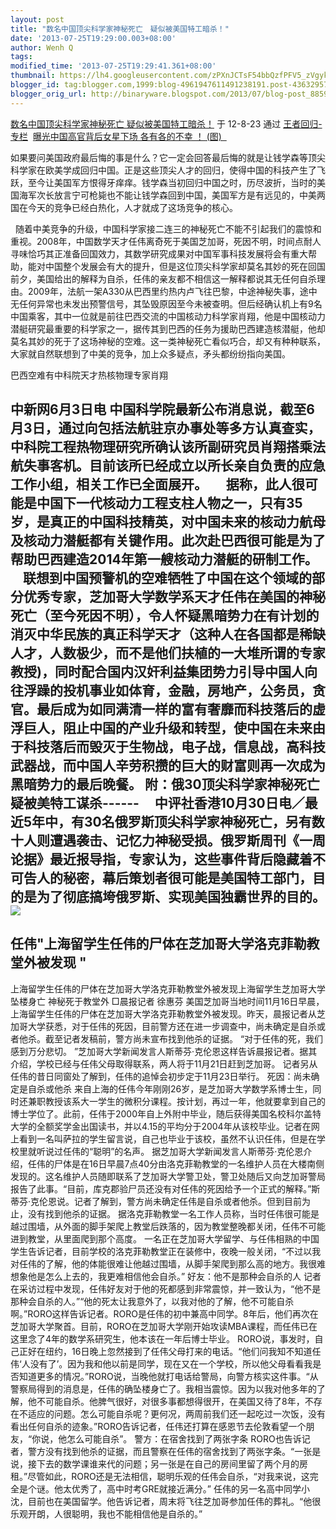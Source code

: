 ```yaml
---
layout: post
title: "数名中国顶尖科学家神秘死亡　疑似被美国特工暗杀！"
date: '2013-07-25T19:29:00.003+08:00'
author: Wenh Q
tags:
modified_time: '2013-07-25T19:29:41.361+08:00'
thumbnail: https://lh4.googleusercontent.com/zPXnJCTsF54bbQzfPFV5_zVgyk6T1JwgIl8_sBRpR3V-LwgJ2R6Hs3_20nI3LS323bnEORKHnXlW-YantRXWkSv-5XsrLdEU8I1czti-L0HkMr_NIhI=s72-c
blogger_id: tag:blogger.com,1999:blog-4961947611491238191.post-4363295796132216206
blogger_orig_url: http://binaryware.blogspot.com/2013/07/blog-post_8859.html
---
```

[
数名中国顶尖科学家神秘死亡
疑似被美国特工暗杀！](http://blog.china.com/u/060604/863/201208/10072767.html)
于 12-8-23 通过 [王者回归-专栏](http://blog.china.com/u/060604/863/)
[](http://blog.china.com/u/060604/863/)
 [曝光中国高官背后女星下场 各有各的不幸 ！
(图)  ](http://yqbaoliao.com/portal.php)

如果要问美国政府最后悔的事是什么？它一定会回答最后悔的就是让钱学森等顶尖科学家在欧美学成回归中国。正是这些顶尖人才的回归，使得中国的科技产生了飞跃，至今让美国军方恨得牙痒痒。钱学森当初回归中国之时，历尽波折，当时的美国海军次长放言宁可枪毙也不能让钱学森回到中国，美国军方是有远见的，中美两国在今天的竞争已经白热化，人才就成了这场竞争的核心。

 
随着中美竞争的升级，中国科学家接二连三的神秘死亡不能不引起我们的震惊和重视。2008年，中国数学天才任伟离奇死于美国芝加哥，死因不明，时间点耐人寻味恰巧其正准备回国效力，其数学研究成果对中国军事科技发展将会有重大帮助，能对中国整个发展会有大的提升，但是这位顶尖科学家却莫名其妙的死在回国前夕，美国给出的解释为自杀，任伟的亲友都不相信这一解释都说其无任何自杀理由。2009年，法航一架A330从巴西里约热内卢飞往巴黎，中途神秘失事，途中无任何异常也未发出预警信号，其坠毁原因至今未被查明。但后经确认机上有9名中国乘客，其中一位就是前往巴西交流的中国核动力科学家肖翔，他是中国核动力潜艇研究最重要的科学家之一，据传其到巴西的任务为援助巴西建造核潜艇，他却莫名其妙的死于了这场神秘的空难。这一类神秘死亡看似巧合，却又有种种联系，大家就自然联想到了中美的竞争，加上众多疑点，矛头都纷纷指向美国。

巴西空难有中科院天才热核物理专家肖翔

中新网6月3日电
中国科学院最新公布消息说，截至6月3日，通过向包括法航驻京办事处等多方认真查实，中科院工程热物理研究所确认该所副研究员肖翔搭乘法航失事客机。目前该所已经成立以所长亲自负责的应急工作小组，相关工作已全面展开。 
   
据称，此人很可能是中国下一代核动力工程支柱人物之一，只有35岁，是真正的中国科技精英，对中国未来的核动力航母及核动力潜艇都有关键作用。此次赴巴西很可能是为了帮助巴西建造2014年第一艘核动力潜艇的研制工作。 
   
联想到中国预警机的空难牺牲了中国在这个领域的部分优秀专家，芝加哥大学数学系天才任伟在美国的神秘死亡（至今死因不明），令人怀疑黑暗势力在有计划的消灭中华民族的真正科学天才（这种人在各国都是稀缺人才，人数极少，而不是他们扶植的一大堆所谓的专家教授)，同时配合国内汉奸利益集团势力引导中国人向往浮躁的投机事业如体育，金融，房地产，公务员，贪官。最后成为如同满清一样的富有奢靡而科技落后的虚浮巨人，阻止中国的产业升级和转型，使中国在未来由于科技落后而毁灭于生物战，电子战，信息战，高科技武器战，而中国人辛劳积攒的巨大的财富则再一次成为黑暗势力的最后晚餐。
附：俄30顶尖科学家神秘死亡疑被美特工谋杀------
   
中评社香港10月30日电／最近5年中，有30名俄罗斯顶尖科学家神秘死亡，另有数十人则遭遇袭击、记忆力神秘受损。俄罗斯周刊《一周论据》最近报导指，专家认为，这些事件背后隐藏着不可告人的秘密，幕后策划者很可能是美国特工部门，目的是为了彻底搞垮俄罗斯、实现美国独霸世界的目的。
![](https://lh4.googleusercontent.com/zPXnJCTsF54bbQzfPFV5_zVgyk6T1JwgIl8_sBRpR3V-LwgJ2R6Hs3_20nI3LS323bnEORKHnXlW-YantRXWkSv-5XsrLdEU8I1czti-L0HkMr_NIhI)
[](https://www.blogger.com/blogger.g?blogID=4961947611491238191#)[](https://www.blogger.com/blogger.g?blogID=4961947611491238191#)
  -------------------------------------------------------------
  任伟"上海留学生任伟的尸体在芝加哥大学洛克菲勒教堂外被发现 "
  -------------------------------------------------------------


上海留学生任伟的尸体在芝加哥大学洛克菲勒教堂外被发现上海留学生芝加哥大学坠楼身亡
神秘死于教堂外
□晨报记者 徐惠芬
美国芝加哥当地时间11月16日早晨，上海留学生任伟的尸体在芝加哥大学洛克菲勒教堂外被发现。昨天，晨报记者从芝加哥大学获悉，对于任伟的死因，目前警方还在进一步调查中，尚未确定是自杀或者他杀。截至记者发稿前，警方尚未宣布找到他杀的证据。
“对于任伟的死，我们感到万分悲切。
”芝加哥大学新闻发言人斯蒂芬·克伦恩这样告诉晨报记者。据其介绍，学校已经与任伟父母取得联系，两人将于11月21日赶到芝加哥。
记者另从任伟的昔日同窗处了解到，任伟的追悼会初步定于11月23日举行。
死因：尚未确定是自杀或他杀
来自上海的任伟今年刚刚26岁，是芝加哥大学数学系博士生，同时还兼职教授该系大一学生的微积分课程。按计划，再过一年，他就要拿到自己的博士学位了。此前，任伟于2000年自上外附中毕业，随后获得美国名校科尔盖特大学的全额奖学金出国读书，并以4.15的平均分于2004年从该校毕业。记者在网上看到一名叫萨拉的学生留言说，自己也毕业于该校，虽然不认识任伟，但是在学校里就听说过任伟的“聪明”的名声。
据芝加哥大学新闻发言人斯蒂芬·克伦恩介绍，任伟的尸体是在16日早晨7点40分由洛克菲勒教堂的一名维护人员在大楼南侧发现的。这名维护人员随即联系了芝加哥大学警卫处，警卫处随后又向芝加哥警局报告了此事。“目前，库克郡验尸员还没有对任伟的死因给予一个正式的解释。”斯蒂芬·克伦恩说。记者了解到，警方尚未确定任伟是自杀或者他杀。但到目前为止，没有找到他杀的证据。
据洛克菲勒教堂一名工作人员称，当时任伟很可能是越过围墙，从外面的脚手架爬上教堂后跌落的，因为教堂整晚都关闭，任伟不可能进到教堂，从里面爬到那个高度。
一名正在芝加哥大学留学、与任伟相熟的中国学生告诉记者，目前学校的洛克菲勒教堂正在装修中，夜晚一般关闭，“不过以我对任伟的了解，他的体能很难让他越过围墙，从脚手架爬到那么高的地方。我很难想象他是怎么上去的，我更难相信他会自杀。”
好友：他不是那种会自杀的人
记者在采访过程中发现，任伟好友对于他的死都感到非常震惊，并一致认为，“他不是那种会自杀的人。”“他的死太让我意外了，以我对他的了解，他不可能自杀啊。”RORO这样告诉记者。RORO是任伟的初中兼高中同学。8年后，他们再次在芝加哥大学聚首。目前，RORO在芝加哥大学刚开始攻读MBA课程，而任伟已在这里念了4年的数学系研究生，他本该在一年后博士毕业。
RORO说，事发时，自己正好在纽约，16日晚上忽然接到了任伟父母打来的电话。“他们问我知不知道任伟‘人没有了’。因为我和他以前是同学，现在又在一个学校，所以他父母看看我是否知道更多的情况。”RORO说，当晚他就打电话给警局，向警方核实这件事。“从警察局得到的消息是，任伟的确坠楼身亡了。我相当震惊。因为以我对他多年的了解，他不可能自杀。他脾气很好，对很多事都想得很开，在美国又待了8年，不存在不适应的问题。怎么可能自杀呢？更何况，两周前我们还一起吃过一次饭，没有看出任何自杀的迹象。”RORO告诉记者，任伟还打算在感恩节去伦敦看望一个朋友，“你说，他怎么可能自杀”。
警方：在宿舍找到了两张字条
RORO也告诉记者，警方没有找到他杀的证据，而且警察在任伟的宿舍找到了两张字条。“一张是说，接下去的数学课谁来代的问题；另一张是在自己的房间里留了两个月的房租。”尽管如此，RORO还是无法相信，聪明乐观的任伟会自杀，“对我来说，这完全是个谜。他太优秀了，高中时考GRE就接近满分。”
任伟的另一名高中同学小沈，目前也在美国留学。他告诉记者，周末将飞往芝加哥参加任伟的葬礼。“他很乐观开朗，人很聪明，我也不能相信他是自杀的。”
